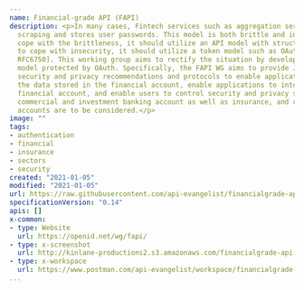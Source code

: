 ```yaml
---
name: Financial-grade API (FAPI)
description: <p>In many cases, Fintech services such as aggregation services use screen
  scraping and stores user passwords. This model is both brittle and insecure. To
  cope with the brittleness, it should utilize an API model with structured data and
  to cope with insecurity, it should utilize a token model such as OAuth [RFC6749,
  RFC6750]. This working group aims to rectify the situation by developing a REST/JSON
  model protected by OAuth. Specifically, the FAPI WG aims to provide JSON data schemas,
  security and privacy recommendations and protocols to enable applications to utilize
  the data stored in the financial account, enable applications to interact with the
  financial account, and enable users to control security and privacy settings. Both
  commercial and investment banking account as well as insurance, and credit card
  accounts are to be considered.</p>
image: ""
tags:
- authentication
- financial
- insurance
- sectors
- security
created: "2021-01-05"
modified: "2021-01-05"
url: https://raw.githubusercontent.com/api-evangelist/financialgrade-api-fapi/master/apis.json
specificationVersion: "0.14"
apis: []
x-common:
- type: Website
  url: https://openid.net/wg/fapi/
- type: x-screenshot
  url: http://kinlane-productions2.s3.amazonaws.com/financialgrade-api-fapi.jpg
- type: x-workspace
  url: https://www.postman.com/api-evangelist/workspace/financialgrade-api-fapi/overview
...
```

